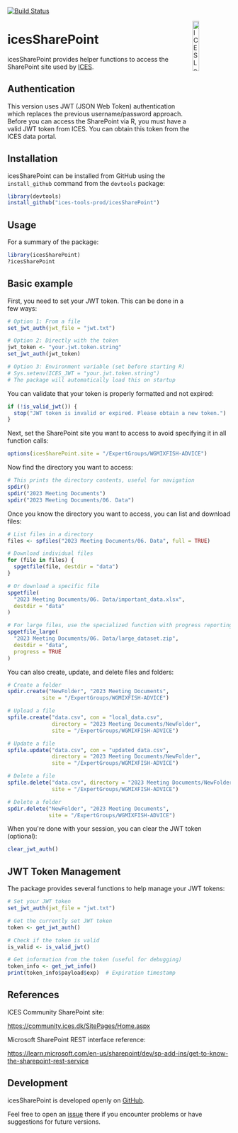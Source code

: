 [![Build Status](https://github.com/ices-tools-prod/icesSharePoint/actions/workflows/check-standard.yaml/badge.svg)](https://github.com/ices-tools-prod/icesSharePoint/actions)

[<img align="right" alt="ICES Logo" width="17%" height="17%" src="http://www.ices.dk/_layouts/15/1033/images/icesimg/iceslogo.png">](http://www.ices.dk/Pages/default.aspx)

# icesSharePoint

icesSharePoint provides helper functions to access the SharePoint site used by [ICES](http://www.ices.dk/Pages/default.aspx).

## Authentication

This version uses JWT (JSON Web Token) authentication which replaces the previous username/password approach. Before you can access the SharePoint via R, you must have a valid JWT token from ICES. You can obtain this token from the ICES data portal.

## Installation

icesSharePoint can be installed from GitHub using the `install_github` command from the `devtools` package:

```r
library(devtools)
install_github("ices-tools-prod/icesSharePoint")
```

## Usage

For a summary of the package:

```r
library(icesSharePoint)
?icesSharePoint
```

## Basic example

First, you need to set your JWT token. This can be done in a few ways:

```r
# Option 1: From a file
set_jwt_auth(jwt_file = "jwt.txt")

# Option 2: Directly with the token
jwt_token <- "your.jwt.token.string"
set_jwt_auth(jwt_token)

# Option 3: Environment variable (set before starting R)
# Sys.setenv(ICES_JWT = "your.jwt.token.string")
# The package will automatically load this on startup
```

You can validate that your token is properly formatted and not expired:

```r
if (!is_valid_jwt()) {
  stop("JWT token is invalid or expired. Please obtain a new token.")
}
```

Next, set the SharePoint site you want to access to avoid specifying it in all function calls:

```r
options(icesSharePoint.site = "/ExpertGroups/WGMIXFISH-ADVICE")
```

Now find the directory you want to access:

```r
# This prints the directory contents, useful for navigation
spdir()
spdir("2023 Meeting Documents")
spdir("2023 Meeting Documents/06. Data")
```

Once you know the directory you want to access, you can list and download files:

```r
# List files in a directory
files <- spfiles("2023 Meeting Documents/06. Data", full = TRUE)

# Download individual files
for (file in files) {
  spgetfile(file, destdir = "data")
}

# Or download a specific file
spgetfile(
  "2023 Meeting Documents/06. Data/important_data.xlsx",
  destdir = "data"
)

# For large files, use the specialized function with progress reporting
spgetfile_large(
  "2023 Meeting Documents/06. Data/large_dataset.zip",
  destdir = "data",
  progress = TRUE
)
```

You can also create, update, and delete files and folders:

```r
# Create a folder
spdir.create("NewFolder", "2023 Meeting Documents", 
           site = "/ExpertGroups/WGMIXFISH-ADVICE")

# Upload a file
spfile.create("data.csv", con = "local_data.csv", 
              directory = "2023 Meeting Documents/NewFolder",
              site = "/ExpertGroups/WGMIXFISH-ADVICE")

# Update a file
spfile.update("data.csv", con = "updated_data.csv",
              directory = "2023 Meeting Documents/NewFolder",
              site = "/ExpertGroups/WGMIXFISH-ADVICE")

# Delete a file
spfile.delete("data.csv", directory = "2023 Meeting Documents/NewFolder",
              site = "/ExpertGroups/WGMIXFISH-ADVICE")

# Delete a folder
spdir.delete("NewFolder", "2023 Meeting Documents",
             site = "/ExpertGroups/WGMIXFISH-ADVICE")
```

When you're done with your session, you can clear the JWT token (optional):

```r
clear_jwt_auth()
```

## JWT Token Management

The package provides several functions to help manage your JWT tokens:

```r
# Set your JWT token
set_jwt_auth(jwt_file = "jwt.txt")

# Get the currently set JWT token
token <- get_jwt_auth()

# Check if the token is valid
is_valid <- is_valid_jwt()

# Get information from the token (useful for debugging)
token_info <- get_jwt_info()
print(token_info$payload$exp)  # Expiration timestamp
```

## References

ICES Community SharePoint site:

<https://community.ices.dk/SitePages/Home.aspx>

Microsoft SharePoint REST interface reference:

<https://learn.microsoft.com/en-us/sharepoint/dev/sp-add-ins/get-to-know-the-sharepoint-rest-service>

## Development

icesSharePoint is developed openly on [GitHub](https://github.com/ices-tools-prod/icesSharePoint).

Feel free to open an [issue](https://github.com/ices-tools-prod/icesSharePoint/issues) there if you encounter problems or have suggestions for future versions.
